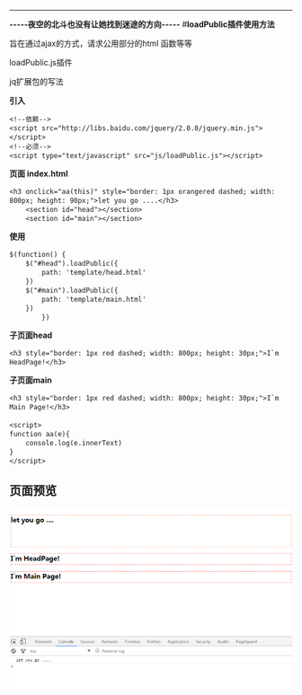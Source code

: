 ---
**-----夜空的北斗也没有让她找到迷途的方向-----**
#**loadPublic插件使用方法**

旨在通过ajax的方式，请求公用部分的html 函数等等

loadPublic.js插件

jq扩展包的写法

**引入**

    <!--依赖-->
    <script src="http://libs.baidu.com/jquery/2.0.0/jquery.min.js"></script>
    <!--必须-->
	<script type="text/javascript" src="js/loadPublic.js"></script>

**页面 index.html**

    <h3 onclick="aa(this)" style="border: 1px orangered dashed; width: 800px; height: 90px;">let you go ....</h3>
		<section id="head"></section>
		<section id="main"></section>


**使用**

    $(function() {
		$("#head").loadPublic({
			path: 'template/head.html'
		})
		$("#main").loadPublic({
			path: 'template/main.html'
		})
			})

**子页面head**

    <h3 style="border: 1px red dashed; width: 800px; height: 30px;">I`m HeadPage!</h3>

**子页面main**

	<h3 style="border: 1px red dashed; width: 800px; height: 30px;">I`m Main Page!</h3>  
	      
	<script>	
    function aa(e){
	    console.log(e.innerText)
    }
    </script>


 **页面预览**
 ------
 ![enter image description here](https://github.com/zhoupeihuang/loadPublic/blob/master/js/page.png?raw=true)

